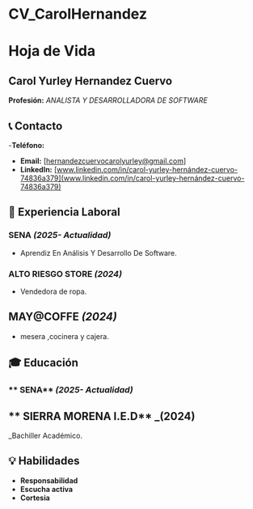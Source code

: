 # CV_CarolHernandez
# Hoja de Vida

## Carol Yurley Hernandez Cuervo
**Profesión:** _ANALISTA Y DESARROLLADORA DE SOFTWARE_

## 📞 Contacto
-**Teléfono:**
- **Email:** [hernandezcuervocarolyurley@gmail.com]
- **LinkedIn:** [www.linkedin.com/in/carol-yurley-hernández-cuervo-74836a379](www.linkedin.com/in/carol-yurley-hernández-cuervo-74836a379)

## 🏢 Experiencia Laboral
### **SENA** _(2025- Actualidad)_
- Aprendiz En Análisis Y Desarrollo De Software.

### **ALTO RIESGO STORE** _(2024)_
- Vendedora de ropa.
## **MAY@COFFE** _(2024)_
- mesera ,cocinera y cajera.

## 🎓 Educación
### ** SENA** _(2025- Actualidad)_

## ** SIERRA MORENA I.E.D** _(2024)
_Bachiller Académico.


## 💡 Habilidades
- **Responsabilidad**
- **Escucha activa**
- **Cortesia**
